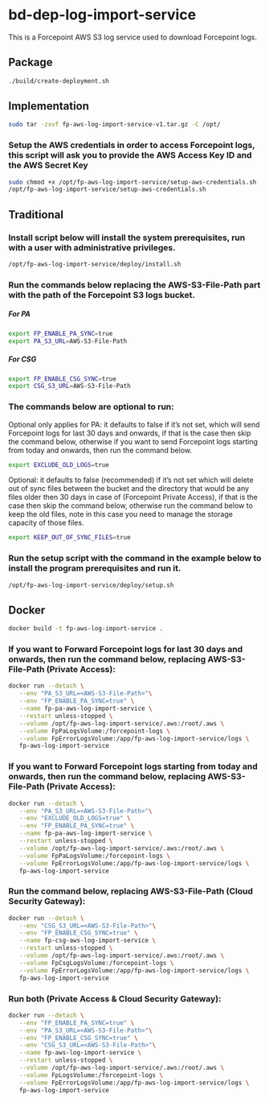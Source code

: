 # bd-dep-log-import-service
This is a Forcepoint AWS S3 log service used to download Forcepoint logs.

## Package

```bash
./build/create-deployment.sh
```

## Implementation

```bash
sudo tar -zxvf fp-aws-log-import-service-v1.tar.gz -C /opt/
```

### Setup the AWS credentials in order to access Forcepoint logs, this script will ask you to provide the AWS Access Key ID and the AWS Secret Key

```bash
sudo chmod +x /opt/fp-aws-log-import-service/setup-aws-credentials.sh
/opt/fp-aws-log-import-service/setup-aws-credentials.sh
```

## Traditional 

###	Install script below will install the system prerequisites, run with a user with administrative privileges.
```bash
/opt/fp-aws-log-import-service/deploy/install.sh
```
###	Run the commands below replacing the AWS-S3-File-Path part with the path of the Forcepoint S3 logs bucket. 

##### For PA

```bash
export FP_ENABLE_PA_SYNC=true
export PA_S3_URL=AWS-S3-File-Path
```
##### For CSG

```bash
export FP_ENABLE_CSG_SYNC=true
export CSG_S3_URL=AWS-S3-File-Path
```

###	The commands below are optional to run:  
Optional only applies for PA: it defaults to false if it’s not set, which will send Forcepoint logs for last 30 days and onwards, if that is the case then skip the command below, otherwise if you want to send Forcepoint logs starting from today and onwards, then run the command below.
```bash
export EXCLUDE_OLD_LOGS=true
```
Optional: it defaults to false (recommended) if it’s not set which will delete out of sync files between the bucket and the directory that would be any files older then 30 days in case of (Forcepoint Private Access), if that is the case then skip the command below, otherwise run the command below to keep the old files, note in this case you need to manage the storage capacity of those files.
```bash
export KEEP_OUT_OF_SYNC_FILES=true
```
###	Run the setup script with the command in the example below to install the program prerequisites and run it.
```bash
/opt/fp-aws-log-import-service/deploy/setup.sh
```

## Docker

```bash
docker build -t fp-aws-log-import-service . 
```

###	If you want to Forward Forcepoint logs for last 30 days and onwards, then run the command below, replacing AWS-S3-File-Path (Private Access):

```bash
docker run --detach \
   --env "PA_S3_URL=<AWS-S3-File-Path>"\
   --env "FP_ENABLE_PA_SYNC=true" \
   --name fp-pa-aws-log-import-service \
   --restart unless-stopped \
   --volume /opt/fp-aws-log-import-service/.aws:/root/.aws \
   --volume FpPaLogsVolume:/forcepoint-logs \
   --volume FpErrorLogsVolume:/app/fp-aws-log-import-service/logs \
   fp-aws-log-import-service
```

###	If you want to Forward Forcepoint logs starting from today and onwards, then run the command below, replacing AWS-S3-File-Path (Private Access):

```bash
docker run --detach \
   --env "PA_S3_URL=<AWS-S3-File-Path>"\
   --env "EXCLUDE_OLD_LOGS=true" \
   --env "FP_ENABLE_PA_SYNC=true" \
   --name fp-pa-aws-log-import-service \
   --restart unless-stopped \
   --volume /opt/fp-aws-log-import-service/.aws:/root/.aws \
   --volume FpPaLogsVolume:/forcepoint-logs \
   --volume FpErrorLogsVolume:/app/fp-aws-log-import-service/logs \
   fp-aws-log-import-service
```

###	Run the command below, replacing AWS-S3-File-Path (Cloud Security Gateway):

```bash
docker run --detach \
   --env "CSG_S3_URL=<AWS-S3-File-Path>"\
   --env "FP_ENABLE_CSG_SYNC=true" \
   --name fp-csg-aws-log-import-service \
   --restart unless-stopped \
   --volume /opt/fp-aws-log-import-service/.aws:/root/.aws \
   --volume FpCsgLogsVolume:/forcepoint-logs \
   --volume FpErrorLogsVolume:/app/fp-aws-log-import-service/logs \
   fp-aws-log-import-service
```

###	Run both (Private Access & Cloud Security Gateway):

```bash
docker run --detach \
   --env "FP_ENABLE_PA_SYNC=true" \
   --env "PA_S3_URL=<AWS-S3-File-Path>"\
   --env "FP_ENABLE_CSG_SYNC=true" \
   --env "CSG_S3_URL=<AWS-S3-File-Path>"\
   --name fp-aws-log-import-service \
   --restart unless-stopped \
   --volume /opt/fp-aws-log-import-service/.aws:/root/.aws \
   --volume FpLogsVolume:/forcepoint-logs \
   --volume FpErrorLogsVolume:/app/fp-aws-log-import-service/logs \
   fp-aws-log-import-service
```
